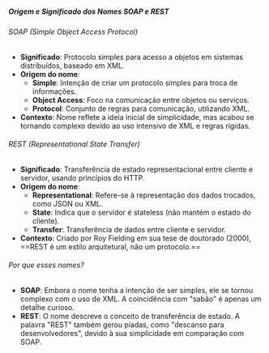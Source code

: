##### Origem e Significado dos Nomes SOAP e REST

###### SOAP (Simple Object Access Protocol)

- **Significado**: Protocolo simples para acesso a objetos em sistemas distribuídos, baseado em XML.
- **Origem do nome**:
    - **Simple**: Intenção de criar um protocolo simples para troca de informações.
    - **Object Access**: Foco na comunicação entre objetos ou serviços.
    - **Protocol**: Conjunto de regras para comunicação, utilizando XML.
- **Contexto**: Nome reflete a ideia inicial de simplicidade, mas acabou se tornando complexo devido ao uso intensivo de XML e regras rígidas.

###### REST (Representational State Transfer)

- **Significado**: Transferência de estado representacional entre cliente e servidor, usando princípios do HTTP.
- **Origem do nome**:
    - **Representational**: Refere-se à representação dos dados trocados, como JSON ou XML.
    - **State**: Indica que o servidor é stateless (não mantém o estado do cliente).
    - **Transfer**: Transferência de dados entre cliente e servidor.
- **Contexto**: Criado por Roy Fielding em sua tese de doutorado (2000), ==REST é um estilo arquitetural, não um protocolo.==

###### Por que esses nomes?

- **SOAP**: Embora o nome tenha a intenção de ser simples, ele se tornou complexo com o uso de XML. A coincidência com "sabão" é apenas um detalhe curioso.
- **REST**: O nome descreve o conceito de transferência de estado. A palavra "REST" também gerou piadas, como "descanso para desenvolvedores", devido à sua simplicidade em comparação com SOAP.